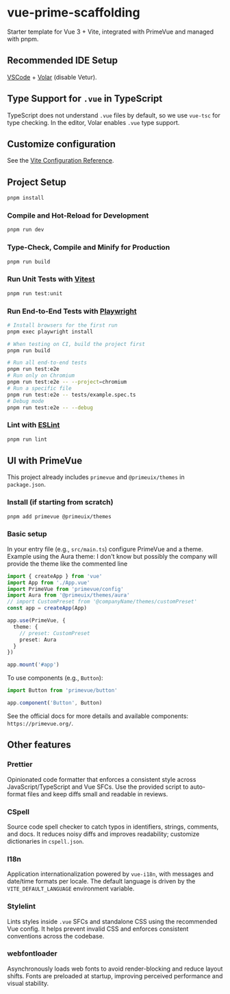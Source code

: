 # vue-prime-scaffolding

Starter template for Vue 3 + Vite, integrated with PrimeVue and managed with pnpm.

## Recommended IDE Setup

[VSCode](https://code.visualstudio.com/) + [Volar](https://marketplace.visualstudio.com/items?itemName=Vue.volar) (disable Vetur).

## Type Support for `.vue` in TypeScript

TypeScript does not understand `.vue` files by default, so we use `vue-tsc` for type checking. In the editor, Volar enables `.vue` type support.

## Customize configuration

See the [Vite Configuration Reference](https://vite.dev/config/).

## Project Setup

```sh
pnpm install
```

### Compile and Hot-Reload for Development

```sh
pnpm run dev
```

### Type-Check, Compile and Minify for Production

```sh
pnpm run build
```

### Run Unit Tests with [Vitest](https://vitest.dev/)

```sh
pnpm run test:unit
```

### Run End-to-End Tests with [Playwright](https://playwright.dev)

```sh
# Install browsers for the first run
pnpm exec playwright install

# When testing on CI, build the project first
pnpm run build

# Run all end-to-end tests
pnpm run test:e2e
# Run only on Chromium
pnpm run test:e2e -- --project=chromium
# Run a specific file
pnpm run test:e2e -- tests/example.spec.ts
# Debug mode
pnpm run test:e2e -- --debug
```

### Lint with [ESLint](https://eslint.org/)

```sh
pnpm run lint
```

## UI with PrimeVue

This project already includes `primevue` and `@primeuix/themes` in `package.json`.

### Install (if starting from scratch)

```sh
pnpm add primevue @primeuix/themes
```

### Basic setup

In your entry file (e.g., `src/main.ts`) configure PrimeVue and a theme. Example using the Aura theme:
I don't know but possibly the company will provide the theme like the commented line

```ts
import { createApp } from 'vue'
import App from './App.vue'
import PrimeVue from 'primevue/config'
import Aura from '@primeuix/themes/aura'
// import CustomPreset from '@companyName/themes/customPreset'
const app = createApp(App)

app.use(PrimeVue, {
  theme: {
    // preset: CustomPreset
    preset: Aura
  }
})

app.mount('#app')
```

To use components (e.g., `Button`):

```ts
import Button from 'primevue/button'

app.component('Button', Button)
```

See the official docs for more details and available components: `https://primevue.org/`.

## Other features

### Prettier

Opinionated code formatter that enforces a consistent style across JavaScript/TypeScript and Vue SFCs. Use the provided script to auto-format files and keep diffs small and readable in reviews.

### CSpell

Source code spell checker to catch typos in identifiers, strings, comments, and docs. It reduces noisy diffs and improves readability; customize dictionaries in `cspell.json`.

### I18n

Application internationalization powered by `vue-i18n`, with messages and date/time formats per locale. The default language is driven by the `VITE_DEFAULT_LANGUAGE` environment variable.

### Stylelint

Lints styles inside `.vue` SFCs and standalone CSS using the recommended Vue config. It helps prevent invalid CSS and enforces consistent conventions across the codebase.

### webfontloader

Asynchronously loads web fonts to avoid render-blocking and reduce layout shifts. Fonts are preloaded at startup, improving perceived performance and visual stability.

